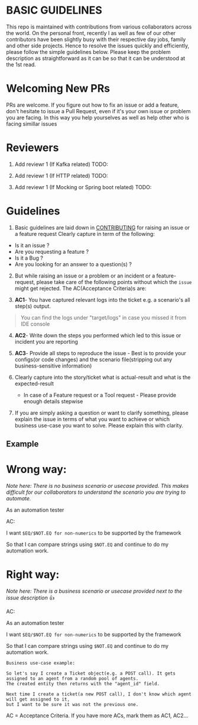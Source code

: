 # BASIC GUIDELINES
This repo is maintained with contributions from various collaborators across the world. On the personal front, recently I as well as few of our other contributors have been slightly busy with their respective day jobs, family and other side projects. Hence to resolve the issues quickly and efficiently, please follow the simple guidelines below. Please keep the problem description as straightforward as it can be so that it can be understood at the 1st read. 

# Welcoming New PRs
PRs are welcome. If you figure out how to fix an issue or add a feature, don't hesitate to issue a Pull Request, even if it's your own issue or problem you are facing.
In this way you help yourselves as well as help other who is facing simillar issues

# Reviewers


1. Add reviewr 1 (If Kafka related) TODO:

1. Add reviewr 1 (If HTTP related) TODO:

1. Add reviewr 1 (If Mocking or Spring boot related) TODO:


# Guidelines

1. Basic guidelines are laid down in [CONTRIBUTING](https://github.com/authorjapps/zerocode/blob/master/CONTRIBUTING.md) for raising an issue or a feature request
Clearly capture in term of the following:
- Is it an issue ?
- Are you requesting a feature ?
- Is it a Bug ?
- Are you looking for an answer to a question(s) ?

2. But while raising an issue or a problem or an incident or a feature-request, please take care of the following points without which the `issue` might get rejected. The AC(Acceptance Criteria)s are:

3. **AC1**- You have captured relevant logs into the ticket e.g. a scenario's all step(s) output. 
> You can find the logs under "target/logs" in case you missed it from IDE console

4. **AC2**- Write down the steps you performed which led to this issue or incident you are reporting

5. **AC3**- Provide all steps to reproduce the issue - Best is to provide your configs(or code changes) and the scenario file(stripping out any business-sensitive information)

6. Clearly capture into the story/ticket what is actual-result and what is the expected-result
   + In case of a Feature request or a Tool request - Please provide enough details stepwise

7. If you are simply asking a question or want to clarify something, please explain the issue in terms of what you want to achieve or which business use-case you want to solve. Please explain this with clarity.

Example
--------

# Wrong way:
_Note here: There is no business scenario or usecase provided. This makes difficult for our collaborators to understand the scenario you are trying to automate._

As an automation tester

AC:

I want `$EQ/$NOT.EQ for non-numerics` to be supported by the framework

So that I can compare strings using `$NOT.EQ` and continue to do my automation work.

# Right way:
_Note here: There is a business scenario or usecase provided next to the issue description_ 👍 

AC:

As an automation tester

I want `$EQ/$NOT.EQ for non-numerics` to be supported by the framework

So that I can compare strings using `$NOT.EQ` and continue to do my automation work.

```
Business use-case example:

So let's say I create a Ticket object(e.g. a POST call). It gets assigned to an agent from a random pool of agents. 
The created entity then returns with the "agent_id" field. 

Next time I create a ticket(a new POST call), I don't know which agent will get assigned to it, 
but I want to be sure it was not the previous one.
```

AC = Acceptance Criteria. If you have more ACs, mark them as AC1, AC2...
